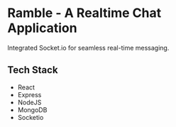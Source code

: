 # Ramble - A Realtime Chat Application
Integrated Socket.io for seamless real-time messaging.

## Tech Stack
- React
- Express
- NodeJS
- MongoDB
- Socketio
